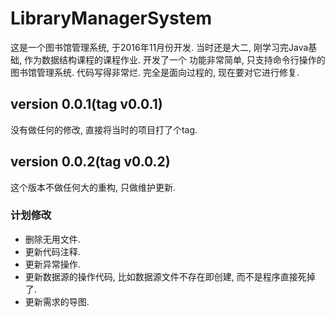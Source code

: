 # LibraryManagerSystem

这是一个图书馆管理系统, 于2016年11月份开发. 当时还是大二,
刚学习完Java基础, 作为数据结构课程的课程作业. 开发了一个
功能非常简单, 只支持命令行操作的图书馆管理系统. 代码写得非常烂.
完全是面向过程的, 现在要对它进行修复.

## version 0.0.1(tag v0.0.1)

没有做任何的修改, 直接将当时的项目打了个tag.

## version 0.0.2(tag v0.0.2)

这个版本不做任何大的重构, 只做维护更新.

### 计划修改

- 删除无用文件.
- 更新代码注释.
- 更新异常操作.
- 更新数据源的操作代码, 比如数据源文件不存在即创建, 而不是程序直接死掉了.
- 更新需求的导图.
